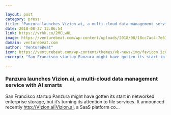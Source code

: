```yaml
---

layout: post
category: press
title: "Panzura launches Vizion.ai, a multi-cloud data management service with AI smarts"
date: 2018-08-27 13:06:54
link: https://vrhk.co/2MCLwHL
image: https://venturebeat.com/wp-content/uploads/2018/08/18cc7ac4-7e61-4ca1-bb46-528a84926e0d.png?fit=2400%2C1260&strip=all
domain: venturebeat.com
author: "VentureBeat"
icon: https://venturebeat.com/wp-content/themes/vb-news/img/favicon.ico
excerpt: "San Francisco startup Panzura might have gotten its start in networked enterprise storage, but it’s turning its attention to file services. It announced recently <http://Vizion.ai|Vizion.ai>, a SaaS platform co…"

---
```


### Panzura launches Vizion.ai, a multi-cloud data management service with AI smarts

San Francisco startup Panzura might have gotten its start in networked enterprise storage, but it’s turning its attention to file services. It announced recently <http://Vizion.ai|Vizion.ai>, a SaaS platform co…